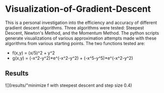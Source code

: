 # Visualization-of-Gradient-Descent

This is a personal investigation into the efficiency and accuracy of different gradient descent algorithms. Three algorithms were tested: Steepest Descent, Newton's Method, and the Momentum Method. The python scripts generate visualizations of various approximation attempts made with these algorithms from various starting points. The two functions tested are:
- f(x,y) = (x/5)^2 + y^2
- g(x,y) = (-x^2-y^2)*e^(-x^2-y^2) + (-x^5-y^5)*e^(-x^2-y^2) 
 
## Results
![](results/"minimize f with steepest descent and step size 0.4)